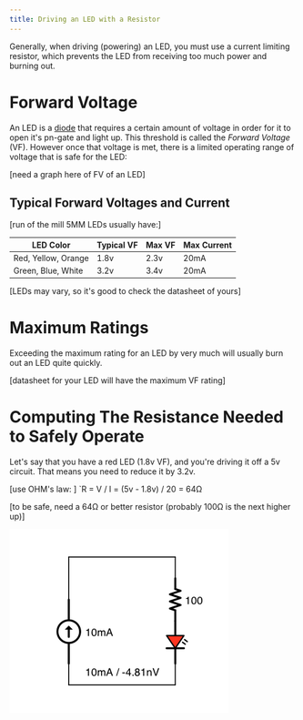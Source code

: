 ```yaml
---
title: Driving an LED with a Resistor
---
```


Generally, when driving (powering) an LED, you must use a current limiting resistor, which prevents the LED from receiving too much power and burning out.

# Forward Voltage

An LED is a [diode](../../Diodes) that requires a certain amount of voltage in order for it to open it's pn-gate and light up. This threshold is called the _Forward Voltage_ (VF). However once that voltage is met, there is a limited operating range of voltage that is safe for the LED:

[need a graph here of FV of an LED]

## Typical Forward Voltages and Current

[run of the mill 5MM LEDs usually have:]

| LED Color | Typical VF | Max VF | Max Current |
| --------- | ---------- | ------ | ----------- |
| Red, Yellow, Orange | 1.8v | 2.3v | 20mA |
| Green, Blue, White | 3.2v | 3.4v | 20mA |

[LEDs may vary, so it's good to check the datasheet of yours]

# Maximum Ratings

Exceeding the maximum rating for an LED by very much will usually burn out an LED quite quickly. 

[datasheet for your LED will have the maximum VF rating]

# Computing The Resistance Needed to Safely Operate

Let's say that you have a red LED (1.8v VF), and you're driving it off a 5v circuit. That means you need to reduce it by 3.2v. 

[use OHM's law: ]
`R = V / I = (5v - 1.8v) / 20 = 64Ω

[to be safe, need a 64Ω or better resistor (probably 100Ω is the next higher up)]

![](circuit.png)

